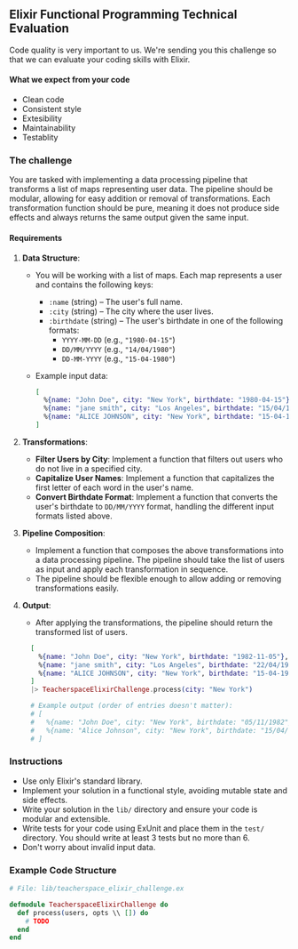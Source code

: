 ## Elixir Functional Programming Technical Evaluation

Code quality is very important to us. We're sending you this challenge so that we can evaluate your coding skills with Elixir.

#### What we expect from your code

- Clean code
- Consistent style
- Extesibility
- Maintainability
- Testablity

### The challenge

You are tasked with implementing a data processing pipeline that transforms a list of maps representing user data. The pipeline should be modular, allowing for easy addition or removal of transformations. Each transformation function should be pure, meaning it does not produce side effects and always returns the same output given the same input.

#### Requirements

1. **Data Structure**:

   - You will be working with a list of maps. Each map represents a user and contains the following keys:

     - `:name` (string) – The user's full name.
     - `:city` (string) – The city where the user lives.
     - `:birthdate` (string) – The user's birthdate in one of the following formats:
       - `YYYY-MM-DD` (e.g., `"1980-04-15"`)
       - `DD/MM/YYYY` (e.g., `"14/04/1980"`)
       - `DD-MM-YYYY` (e.g., `"15-04-1980"`)

   - Example input data:
     ```elixir
     [
       %{name: "John Doe", city: "New York", birthdate: "1980-04-15"},
       %{name: "jane smith", city: "Los Angeles", birthdate: "15/04/1980"},
       %{name: "ALICE JOHNSON", city: "New York", birthdate: "15-04-1980"}
     ]
     ```

2. **Transformations**:

   - **Filter Users by City**: Implement a function that filters out users who do not live in a specified city.
   - **Capitalize User Names**: Implement a function that capitalizes the first letter of each word in the user's name.
   - **Convert Birthdate Format**: Implement a function that converts the user's birthdate to `DD/MM/YYYY` format, handling the different input formats listed above.

3. **Pipeline Composition**:

   - Implement a function that composes the above transformations into a data processing pipeline. The pipeline should take the list of users as input and apply each transformation in sequence.
   - The pipeline should be flexible enough to allow adding or removing transformations easily.

4. **Output**:

   - After applying the transformations, the pipeline should return the transformed list of users.

   ```elixir
     [
       %{name: "John Doe", city: "New York", birthdate: "1982-11-05"},
       %{name: "jane smith", city: "Los Angeles", birthdate: "22/04/1976"},
       %{name: "ALICE JOHNSON", city: "New York", birthdate: "15-04-1980"}
     ]
     |> TeacherspaceElixirChallenge.process(city: "New York")

     # Example output (order of entries doesn't matter):
     # [
     #   %{name: "John Doe", city: "New York", birthdate: "05/11/1982"},
     #   %{name: "Alice Johnson", city: "New York", birthdate: "15/04/1980"}
     # ]
   ```

### Instructions

- Use only Elixir's standard library.
- Implement your solution in a functional style, avoiding mutable state and side effects.
- Write your solution in the `lib/` directory and ensure your code is modular and extensible.
- Write tests for your code using ExUnit and place them in the `test/` directory. You should write at least 3 tests but no more than 6.
- Don't worry about invalid input data.

### Example Code Structure

```elixir
# File: lib/teacherspace_elixir_challenge.ex

defmodule TeacherspaceElixirChallenge do
  def process(users, opts \\ []) do
    # TODO
  end
end
```

